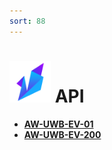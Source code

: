 ```yaml
---
sort: 88
---
```


#  <img src="https://raw.githubusercontent.com/DeepWiSe888/AIWiSeDoc/main/img/AIWISE.png" width="66" height="66"/>  API 

* **[AW-UWB-EV-01](https://deepwise888.github.io/AIWiSeDoc/API/AW-UWB-EV-01.html)**
* **[AW-UWB-EV-200](https://deepwise888.github.io/AIWiSeDoc/API/AW-UWB-EV-200.html)**
